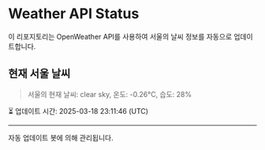 
# Weather API Status

이 리포지토리는 OpenWeather API를 사용하여 서울의 날씨 정보를 자동으로 업데이트합니다.

## 현재 서울 날씨
> 서울의 현재 날씨: clear sky, 온도: -0.26°C, 습도: 28%

⏳ 업데이트 시간: 2025-03-18 23:11:46 (UTC)

---
자동 업데이트 봇에 의해 관리됩니다.
